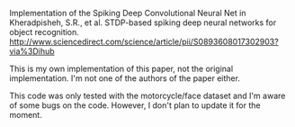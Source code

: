Implementation of the Spiking Deep Convolutional Neural Net in Kheradpisheh, S.R., et al. STDP-based spiking deep neural networks for object recognition. 
http://www.sciencedirect.com/science/article/pii/S0893608017302903?via%3Dihub

This is my own implementation of this paper, not the original implementation. I'm not one of the authors of the paper either.

This code was only tested with the motorcycle/face dataset and I'm aware of some bugs on the code. However, I don't plan to update it for the moment.



